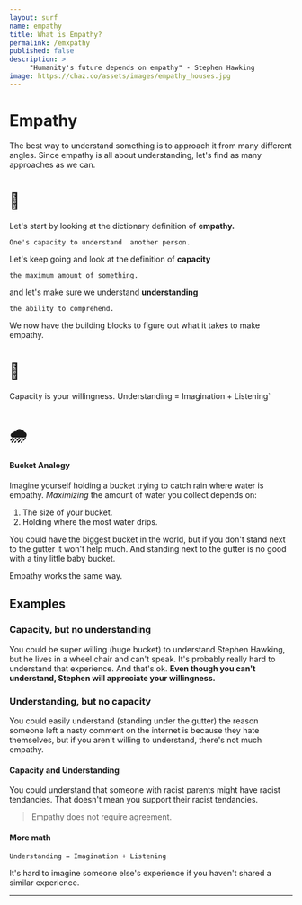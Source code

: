 ```yaml
---
layout: surf
name: empathy
title: What is Empathy?
permalink: /emxpathy
published: false
description: >
     "Humanity's future depends on empathy" - Stephen Hawking
image: https://chaz.co/assets/images/empathy_houses.jpg
---
```


# **Empathy**

The best way to understand something is to approach it from many different angles. Since empathy is all about understanding, let's find as many approaches as we can.

# 📖

Let's start by looking at the dictionary definition of **empathy.**

`One's capacity to understand  another person.`

Let's keep going and look at the definition of **capacity**

`the maximum amount of something.`

and let's make sure we understand **understanding**

`the ability to comprehend. `

We now have the building blocks to figure out what it takes to make empathy.

# 🥪

Capacity is your willingness. Understanding = Imagination + Listening`

# 🌧

#### Bucket Analogy

Imagine yourself holding a bucket trying to catch rain where water is empathy. *Maximizing* the amount of water you collect depends on:

1. The size of your bucket.
2. Holding where the most water drips.

You could have the biggest bucket in the world, but if you don't stand next to the gutter it won't help much. And standing next to the gutter is no good with a tiny little baby bucket.

Empathy works the same way.

## Examples

### Capacity, but no understanding

You could be super willing (huge bucket) to understand Stephen Hawking, but he lives in a wheel chair and can't speak. It's probably really hard to understand that experience. And that's ok. **Even though you can't understand, Stephen will appreciate your willingness.**

### Understanding, but no capacity

You could easily understand (standing under the gutter) the reason someone left a nasty comment on the internet is because they hate themselves, but if you aren't willing to understand, there's not much empathy.

#### Capacity and Understanding

You could understand that someone with racist parents might have racist tendancies. That doesn't mean you support their racist tendancies.

> Empathy does not require agreement.

#### **More math**

`Understanding = Imagination + Listening`

It's hard to imagine someone else's experience if you haven't shared a similar experience. 

---




<!-- 
>  *"The future of humanity depends on empathy."*

### Why is empathy important? -->


[email]: mailto:khabich@gmail.com